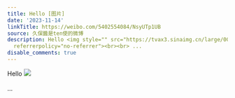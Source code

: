 ```yaml
---
title: Hello [图片]
date: '2023-11-14'
linkTitle: https://weibo.com/5402554084/NsyUTp1UB
source: 久保醬是ten使的微博
description: Hello <img style="" src="https://tvax3.sinaimg.cn/large/005TCz76gy1hjuwj40uduj30lq0bzwfa.jpg"
  referrerpolicy="no-referrer"><br><br> ...
disable_comments: true
---
```

Hello <img style="" src="https://tvax3.sinaimg.cn/large/005TCz76gy1hjuwj40uduj30lq0bzwfa.jpg" referrerpolicy="no-referrer"><br><br> ...